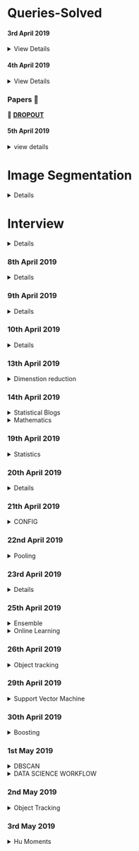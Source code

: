 # Queries-Solved

#### 3rd April 2019

<details>
  <summary>View Details</summary>

 - [x] **[What exactly is meant by shared weights in convolutional neural network?](https://www.quora.com/What-exactly-is-meant-by-shared-weights-in-convolutional-neural-network)**

 - :no_entry: **[How do I train weights of filters in convolutional layers in Convolutional Neural Network?](https://www.quora.com/How-do-I-train-weights-of-filters-in-convolutional-layers-in-Convolutional-Neural-Network)**

 - :no_entry: **[The reason behind moving in the direction opposite to the Gradient](https://hackernoon.com/the-reason-behind-moving-in-the-direction-opposite-to-the-gradient-f9566b95370b)**

 - [x] **[What is translation invariance in computer vision and convolutional neural network?](https://stats.stackexchange.com/questions/208936/what-is-translation-invariance-in-computer-vision-and-convolutional-neural-netwo/288102#288102)**

 - [X] **[What is activation in convolutional neural networks?](https://qr.ae/TW1UAI)**


 - [x] **[How is a convolutional neural network able to learn invariant features?](https://qr.ae/TW1UAg)**

</details>

#### 4th April 2019

<details>
  <summary>View Details</summary>

   - **[A Conceptual Explanation of Bayesian Hyperparameter Optimization for Machine Learning](https://towardsdatascience.com/a-conceptual-explanation-of-bayesian-model-based-hyperparameter-optimization-for-machine-learning-b8172278050f)**
   ```
   GOOGLE SEARCH: bayesian optimization machine learning
   ```

   - **[Understanding Hyperparameters and its Optimisation techniques](https://towardsdatascience.com/understanding-hyperparameters-and-its-optimisation-techniques-f0debba07568)**
   ```
   GOOGLE SEARCH: hyperparameter optimization techniques
   ```

   - **[Dimensionality Reduction w/ Neural Nets](https://medium.com/@tomas.bouda/dimensionality-reduction-w-neural-nets-ddeeab548f12)**
   ```
   GoOGLE SEARCH: dimension reduction using hidden layers
   ```

   - **[AI Ethics Resources](https://www.fast.ai/2018/09/24/ai-ethics-resources/)**
   - **[Preventing Machine Learning Bias](https://towardsdatascience.com/preventing-machine-learning-bias-d01adfe9f1fa)**
   ```
   types of bias in machine learning
   ```

   :no_entry: :no_entry: :no_entry: :no_entry: :no_entry: :no_entry: :no_entry:

   :heavy_check_mark: **[The 25 Best Data Science and Machine Learning GitHub Repositories from 2018](https://www.analyticsvidhya.com/blog/2018/12/best-data-science-machine-learning-projects-github/)**

   :heavy_check_mark: **[11 most read Deep Learning Articles from Analytics Vidhya in 2017](https://www.analyticsvidhya.com/blog/2017/12/11-deep-learning-analytics-vidhya-2017/)**

   :heavy_check_mark: **[Introducing BodyPix: Real-time Person Segmentation in the Browser with TensorFlow.js](https://medium.com/tensorflow/introducing-bodypix-real-time-person-segmentation-in-the-browser-with-tensorflow-js-f1948126c2a0)**

</details>

### Papers :page_with_curl:

:page_with_curl: **[DROPOUT](https://www.cs.toronto.edu/~hinton/absps/dropout.pdf)**

#### 5th April 2019

<details>
  <summary>view details</summary>
  
  :heavy_check_mark: **[How to Prepare for a Machine Learning Interview](https://semanti.ca/blog/?how-to-prepare-for-a-machine-learning-interview)**
  
 </details>


# Image Segmentation

<details>
  
 :heavy_check_mark: **[Computer Vision Tutorial: A Step-by-Step Introduction to Image Segmentation Techniques(Part-1)](https://www.analyticsvidhya.com/blog/2019/04/introduction-image-segmentation-techniques-python/?utm_source=feedburner&utm_medium=email&utm_campaign=Feed%3A+AnalyticsVidhya+%28Analytics+Vidhya%29)**
  
:heavy_check_mark: **[Image Segmentation using Python’s scikit-image module.](https://towardsdatascience.com/image-segmentation-using-pythons-scikit-image-module-533a61ecc980)**  
</details>  


# Interview 

<details>
  
 :heavy_check_mark: **[12 Frequently Asked Questions on Deep Learning (with their answers)!](https://www.analyticsvidhya.com/blog/2018/05/deep-learning-faq/)**
 
 :heavy_check_mark: **[The Most Comprehensive Data Science & Machine Learning Interview Guide You’ll Ever Need](https://www.analyticsvidhya.com/blog/2018/06/comprehensive-data-science-machine-learning-interview-guide/)**
 
 :heavy_check_mark: **[Ace Data Science Interview](https://courses.analyticsvidhya.com/courses/take/ace-data-science-interviews/lessons/5931762-overview-7-step-process)**
 
</details>


### 8th April 2019

<details>
  
  :heavy_check_mark: **[Feature Selection with sklearn and Pandas](https://towardsdatascience.com/feature-selection-with-pandas-e3690ad8504b)**
  
  :heavy_check_mark: **[Introduction to Feature Selection methods with an example (or how to select the right variables?)](https://www.analyticsvidhya.com/blog/2016/12/introduction-to-feature-selection-methods-with-an-example-or-how-to-select-the-right-variables/)**
  
  :heavy_check_mark: **[Your Guide to Master Hypothesis Testing in Statistics](https://www.analyticsvidhya.com/blog/2015/09/hypothesis-testing-explained/)**
  
   <details>
    
   :heavy_check_mark: **[Understanding The Central Limit Theorem](https://towardsdatascience.com/understanding-the-central-limit-theorem-642473c63ad8)**
   
   :heavy_check_mark: **[P-Value , Significant level , Hypothesis testing](https://medium.com/datadriveninvestor/p-value-significant-level-and-hypothesis-testing-4895524ec3f3)**
   
   - **[Hypothesis Testing in Machine Learning](https://www.datacamp.com/community/tutorials/hypothesis-testing-machine-learning)**
    
   </details>
  
  - **[Feature Selection for Categorical Variables](https://www.kaggle.com/questions-and-answers/55494)**
</details>


### 9th April 2019

<details>
  
  :heavy_check_mark: **[Linear Discriminant Analysis for Machine Learning](https://machinelearningmastery.com/linear-discriminant-analysis-for-machine-learning/)**
  
  :heavy_check_mark: **[Ways to Detect and Remove the Outliers](https://towardsdatascience.com/ways-to-detect-and-remove-the-outliers-404d16608dba)**
 </details>


### 10th April 2019

<details>
  
- **[6 Common Probability Distributions every data science professional should know](https://www.analyticsvidhya.com/blog/2017/09/6-probability-distributions-data-science/)**
</details>

### 13th April 2019

<details>
    <summary>Dimenstion reduction</summary>
 
   :heavy_check_mark: **[Practical Guide to Principal Component Analysis (PCA) in R & Python](https://www.analyticsvidhya.com/blog/2016/03/practical-guide-principal-component-analysis-python/)**

   **[Introduction to Online Machine Learning: Simplified](https://www.analyticsvidhya.com/blog/2015/01/introduction-online-machine-learning-simplified-2/)**

   **[The Ultimate Guide to 12 Dimensionality Reduction Techniques (with Python codes)](https://www.analyticsvidhya.com/blog/2018/08/dimensionality-reduction-techniques-python/)**

   **[Online Learning Guide with Text Classification using Vowpal Wabbit (VW)](https://www.analyticsvidhya.com/blog/2018/01/online-learning-guide-text-classification-vowpal-wabbit-vw/)**
   
   :heavy_check_mark: **[What is the difference between t-score, z-score and F-score?](https://www.quora.com/What-is-the-difference-between-t-score-z-score-and-F-score)**
</details>



### 14th April 2019 

<details>
  <summary>Statistical Blogs</summary>
 
 :heavy_check_mark: **[A simple explanation to understand Chi-Square Test Go to the profile of Wenyi YAN](https://medium.com/wenyi-yan/a-simple-explanation-to-understand-chi-square-test-1814fa261499)**
 
 :heavy_check_mark: **[Importance of Distance Metrics in Machine Learning Modelling](https://towardsdatascience.com/importance-of-distance-metrics-in-machine-learning-modelling-e51395ffe60d)**
 
 :heavy_check_mark: **[Understanding AUC - ROC Curve](https://towardsdatascience.com/understanding-auc-roc-curve-68b2303cc9c5)** | **[Video](https://www.youtube.com/watch?v=mUMd_cKU0VM)** | [**[StackOverflow](https://stackoverflow.com/questions/54693550/roc-auc-value-is-0)**]
 
 :heavy_check_mark: **[SMOTE implementation in Python](https://discuss.analyticsvidhya.com/t/smote-implementation-in-python/19740)**
 
 - **[An Introduction to Independent Component Analysis: InfoMax and FastICA algorithms](https://towardsdatascience.com/paper-summary-an-introduction-to-independent-component-analysis-infomax-and-fastica-algorithms-7b44d18ab393)** | [**[Video](https://www.analyticsvidhya.com/blog/2017/05/comprehensive-guide-to-linear-algebra/)**]
 </details>
 
 <details>
  <summary>Mathematics</summary>
  
  - **[A comprehensive beginners guide to Linear Algebra for Data Scientists](https://www.analyticsvidhya.com/blog/2017/05/comprehensive-guide-to-linear-algebra/)**
  
 </details>
 
 
 ### 19th April 2019
 
 <details>
  <summary>Statistics</summary>
  
  :heavy_check_mark: **[Machine Learning: Unsupervised Learning — Feature Transformation
](https://medium.com/machine-learning-bites/machine-learning-unsupervised-learning-feature-transformation-482adc937b6c)**
  </details>

### 20th April 2019

<details>
  
  :heavy_check_mark: **[Invisibility Cloak using Color Detection and Segmentation with OpenCV](https://www.learnopencv.com/invisibility-cloak-using-color-detection-and-segmentation-with-opencv/)**
  
</details>


### 21th April 2019

<details>
  <summary>CONFIG</summary>
  
 :heavy_check_mark: **[How to use ConfigParser in Python](https://www.pythonforbeginners.com/code-snippets-source-code/how-to-use-configparser-in-python)** | [**[VIDEO](https://www.youtube.com/watch?v=HH9L9WFMfnE)**]

</details>

### 22nd April 2019

<details>
  <summary>Pooling</summary>
  
  :heavy_check_mark: **[A Gentle Introduction to Pooling Layers for Convolutional Neural Networks](https://machinelearningmastery.com/pooling-layers-for-convolutional-neural-networks/)**
 </details> 

### 23rd April 2019

<details> 
  
 :heavy_check_mark: **[6 Common Probability Distributions every data science professional should know](https://www.analyticsvidhya.com/blog/2017/09/6-probability-distributions-data-science/)**  
                          
 :heavy_check_mark: **[Basics of Probability for Data Science explained with examples](https://www.analyticsvidhya.com/blog/2017/02/basic-probability-data-science-with-examples/?utm_source=blog&utm_medium=6ProbabilityDistributionsarticle)**

[] **[What is the difference and relationship between the binomial and Bernoulli distributions?](https://math.stackexchange.com/questions/838107/what-is-the-difference-and-relationship-between-the-binomial-and-bernoulli-distr)**
</details>

### 25th April 2019

<details>
  <summary>Ensemble</summary> 
  
  :heavy_check_mark: **[A Comprehensive Guide to Ensemble Learning (with Python codes)](https://www.analyticsvidhya.com/blog/2018/06/comprehensive-guide-for-ensemble-models/)**
  
  :heavy_check_mark: **[Essentials of Machine Learning Algorithms (with Python and R Codes)](https://www.analyticsvidhya.com/blog/2017/09/common-machine-learning-algorithms/)**
  
  </details>
  
  
  <details>
  <summary>Online Learning</summary>
  
  [ ] **[Data Streams and Online Machine Learning in Python](https://medium.com/analytics-vidhya/data-streams-and-online-machine-learning-in-python-a382e9e8d06a)**
  </details>

### 26th April 2019

<details>
  <summary>Object tracking</summary>
  
:heavy_check_mark: **[Object Tracking](https://www.pyimagesearch.com/2018/07/30/opencv-object-tracking/)**
</details>


### 29th April 2019

<details>
  <summary>Support Vector Machine</summary>
 
 :heavy_check_mark: **[A Quick Guide to Boosting in ML](https://medium.com/greyatom/a-quick-guide-to-boosting-in-ml-acf7c1585cb5)**
 
 - [] **[Curse of Dimensionality](https://towardsdatascience.com/curse-of-dimensionality-2092410f3d27)**
 
 - [] **[Support Vector Machine: Complete Theory of Support Vectors](https://towardsdatascience.com/understanding-support-vector-machine-part-1-lagrange-multipliers-5c24a52ffc5e)**
 
 - [] **[Support Vector Machine: Kernel Trick; Mercer’s Theorem](https://towardsdatascience.com/understanding-support-vector-machine-part-2-kernel-trick-mercers-theorem-e1e6848c6c4d)**
 </details>
 
 
 ### 30th April 2019
 
 <details>
  <summary>Boosting</summary>
  
  :heavy_check_mark: **[Complete Guide to Parameter Tuning in Gradient Boosting (GBM) in Python](https://www.analyticsvidhya.com/blog/2016/02/complete-guide-parameter-tuning-gradient-boosting-gbm-python/)**
  
  [x] **[Complete Guide to Parameter Tuning in XGBoost (with codes in Python)](https://www.analyticsvidhya.com/blog/2016/03/complete-guide-parameter-tuning-xgboost-with-codes-python/)**
  
  </details>
  
  
  ### 1st May 2019
  
  <details>
  <summary>DBSCAN</summary>
  
  :heavy_check_mark: **[How DBSCAN works and why should we use it?](https://towardsdatascience.com/how-dbscan-works-and-why-should-i-use-it-443b4a191c80)**
  
  </details>
  
  <details>
  <summary>DATA SCIENCE WORKFLOW</summary>
  
  :heavy_check_mark: **[3 Tips to Improving Your Data Science Workflow](https://towardsdatascience.com/3-tips-to-improving-your-data-science-workflow-71a6fb8e6f19)**
  
  :heavy_check_mark: **[What is the workflow or process of a data scientist? What tools do they use?](https://qr.ae/TWIhFL)**
  
  :heavy_check_mark: **[Creating Interactive Animation for Parameter Optimisation using Plot.ly](https://towardsdatascience.com/creating-interactive-animation-for-parameter-optimisation-using-plot-ly-8136b2997db)**
  
  :heavy_check_mark: **[The Simplest & Cleanest Method for Tracking a For Loop’s Progress and Expected Run Time in Python Notebooks](https://towardsdatascience.com/the-simplest-cleanest-method-for-tracking-a-for-loops-progress-and-expected-run-time-in-python-972675392b3)**
  </details>
  
  
  ### 2nd May 2019
  
  <details>
  <summary>Object Tracking</summary>
  
  :heavy_check_mark: **[Ball Tracking with OpenCV](https://www.pyimagesearch.com/2015/09/14/ball-tracking-with-opencv/)**
  </details>

  ### 3rd May 2019
  
 <details>
  <summary>Hu Moments</summary>
  
  :heavy_check_mark: **[Shape Matching using Hu Moments ](https://www.learnopencv.com/shape-matching-using-hu-moments-c-python/)**
  
  
  </details>

